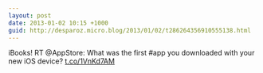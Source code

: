 ```yaml
---
layout: post
date: 2013-01-02 10:15 +1000
guid: http://desparoz.micro.blog/2013/01/02/t286264356910555138.html
---
```

iBooks! RT @AppStore: What was the first #app you downloaded with your new iOS device? [t.co/1VnKd7AM](http://t.co/1VnKd7AM)
